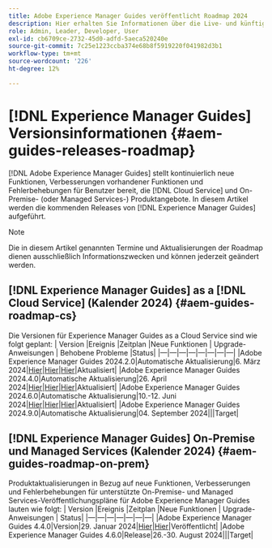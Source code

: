 ```yaml
---
title: Adobe Experience Manager Guides veröffentlicht Roadmap 2024
description: Hier erhalten Sie Informationen über die Live- und künftigen Versionen von Adobe Experience Manager Guides On-Premise und Adobe Experience Manager Guides as a Cloud Service.
role: Admin, Leader, Developer, User
exl-id: cb6709ce-2732-45d0-adfd-5aeca520240e
source-git-commit: 7c25e1223ccba374e68b8f5919220f041982d3b1
workflow-type: tm+mt
source-wordcount: '226'
ht-degree: 12%

---
```


# [!DNL Experience Manager Guides] Versionsinformationen {#aem-guides-releases-roadmap}

[!DNL Adobe Experience Manager Guides] stellt kontinuierlich neue Funktionen, Verbesserungen vorhandener Funktionen und Fehlerbehebungen für Benutzer bereit, die [!DNL Cloud Service] und On-Premise- (oder Managed Services-) Produktangebote. In diesem Artikel werden die kommenden Releases von [!DNL Experience Manager Guides] aufgeführt.

>[!NOTE]
>
>Die in diesem Artikel genannten Termine und Aktualisierungen der Roadmap dienen ausschließlich Informationszwecken und können jederzeit geändert werden.

## [!DNL Experience Manager Guides] as a [!DNL Cloud Service] (Kalender 2024) {#aem-guides-roadmap-cs}

Die Versionen für Experience Manager Guides as a Cloud Service sind wie folgt geplant: | Version |Ereignis |Zeitplan |Neue Funktionen | Upgrade-Anweisungen | Behobene Probleme |Status| |—|—|—|—|—|—|—|—| |Adobe Experience Manager Guides 2024.2.0|Automatische Aktualisierung|6. März 2024|[Hier](whats-new-2024-2-0.md)|[Hier](upgrade-instructions-2024-2-0.md)|[Hier](fixed-issues-2024-2-0.md)|Aktualisiert| |Adobe Experience Manager Guides 2024.4.0|Automatische Aktualisierung|26. April 2024|[Hier](whats-new-2024-04-0.md)|[Hier](upgrade-instructions-2024-04-0.md)|[Hier](fixed-issues-2024-04-0.md)|Aktualisiert| |Adobe Experience Manager Guides 2024.6.0|Automatische Aktualisierung|10.-12. Juni 2024|[Hier](whats-new-2024-06-0.md)|[Hier](upgrade-instructions-2024-06-0.md)|[Hier](fixed-issues-2024-06-0.md)|Aktualisiert| |Adobe Experience Manager Guides 2024.9.0|Automatische Aktualisierung|04. September 2024|||Target|

## [!DNL Experience Manager Guides] On-Premise und Managed Services (Kalender 2024) {#aem-guides-roadmap-on-prem}

Produktaktualisierungen in Bezug auf neue Funktionen, Verbesserungen und Fehlerbehebungen für unterstützte On-Premise- und Managed Services-Veröffentlichungspläne für Adobe Experience Manager Guides lauten wie folgt: | Version |Ereignis |Zeitplan |Neue Funktionen | Upgrade-Anweisungen | Status| |—|—|—|—|—|—|—| |Adobe Experience Manager Guides 4.4.0|Version|29. Januar 2024|[Hier](whats-new-4-4.md)|[Hier](upgrade-instructions-4-4.md)|Veröffentlicht| |Adobe Experience Manager Guides 4.6.0|Release|26.-30. August 2024|||Target|
